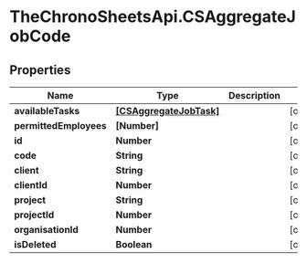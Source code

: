 # TheChronoSheetsApi.CSAggregateJobCode

## Properties
Name | Type | Description | Notes
------------ | ------------- | ------------- | -------------
**availableTasks** | [**[CSAggregateJobTask]**](CSAggregateJobTask.md) |  | [optional] 
**permittedEmployees** | **[Number]** |  | [optional] 
**id** | **Number** |  | [optional] 
**code** | **String** |  | [optional] 
**client** | **String** |  | [optional] 
**clientId** | **Number** |  | [optional] 
**project** | **String** |  | [optional] 
**projectId** | **Number** |  | [optional] 
**organisationId** | **Number** |  | [optional] 
**isDeleted** | **Boolean** |  | [optional] 


